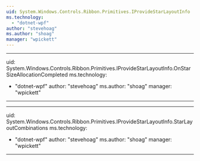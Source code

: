 ```yaml
---
uid: System.Windows.Controls.Ribbon.Primitives.IProvideStarLayoutInfo
ms.technology: 
  - "dotnet-wpf"
author: "stevehoag"
ms.author: "shoag"
manager: "wpickett"
---
```


---
uid: System.Windows.Controls.Ribbon.Primitives.IProvideStarLayoutInfo.OnStarSizeAllocationCompleted
ms.technology: 
  - "dotnet-wpf"
author: "stevehoag"
ms.author: "shoag"
manager: "wpickett"
---

---
uid: System.Windows.Controls.Ribbon.Primitives.IProvideStarLayoutInfo.StarLayoutCombinations
ms.technology: 
  - "dotnet-wpf"
author: "stevehoag"
ms.author: "shoag"
manager: "wpickett"
---
